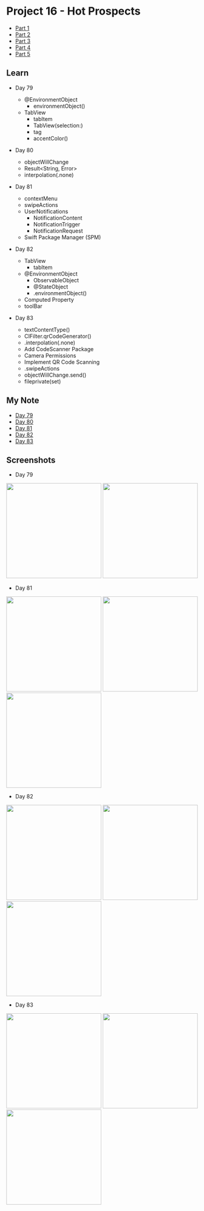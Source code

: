 # Project 16 - Hot Prospects

- [Part 1](https://www.hackingwithswift.com/100/swiftui/79)
- [Part 2](https://www.hackingwithswift.com/100/swiftui/80)
- [Part 3](https://www.hackingwithswift.com/100/swiftui/81)
- [Part 4](https://www.hackingwithswift.com/100/swiftui/82)
- [Part 5](https://www.hackingwithswift.com/100/swiftui/83)

## **Learn**

- Day 79 
  
    - @EnvironmentObject
        - environmentObject()
    - TabView
        - tabItem
        - TabView(selection:)
        - tag
        - accentColor()
        
- Day 80 
  
    - objectWillChange
    - Result<String, Error>
    - interpolation(.none)
        
- Day 81 
  
    - contextMenu
    - swipeActions
    - UserNotifications
        - NotificationContent
        - NotificationTrigger
        - NotificationRequest
    - Swift Package Manager (SPM)
    
- Day 82

    - TabView
        - tabItem
    - @EnvironmentObject
        - ObservableObject
        - @StateObject
        - .environmentObject()
    - Computed Property
    - toolBar
    
- Day 83

    - textContentType()
    - CIFilter.qrCodeGenerator()
    - .interpolation(.none)
    - Add CodeScanner Package
    - Camera Permissions
    - Implement QR Code Scanning
    - .swipeActions
    - objectWillChange.send()
    - fileprivate(set)
    
## **My Note**

- [Day 79](https://hsiangdev.notion.site/Day-79-Project-16-Hot-Prospects-100DaysOfSwiftUI-6dc26b92dcd14bcc8cadb378880100cc?pvs=4)
- [Day 80](https://hsiangdev.notion.site/Day-80-Project-16-part-2-Hot-Prospects-100DaysOfSwiftUI-69aec131540b4a78be4c6f4ebc5783ac?pvs=4)
- [Day 81](https://hsiangdev.notion.site/Day-81-Project-16-part-3-Hot-Prospects-100DaysOfSwiftUI-46399282aa8a424482f65e048a5f3123?pvs=4)
- [Day 82](https://hsiangdev.notion.site/Day-82-Project-16-part-4-Hot-Prospects-100DaysOfSwiftUI-5a0247dd83754bab9a38cf01cac102bc?pvs=4)
- [Day 83](https://hsiangdev.notion.site/Day-83-Project-16-part-5-Hot-Prospects-100DaysOfSwiftUI-9af3a47df23c47b09ea8a8dcdb02ace8?pvs=4)

## Screenshots

- Day 79

<div>
    <img src="Screenshots/day79-HotProspects-1.png" width="250">
    <img src="Screenshots/day79-HotProspects-2.png" width="250">
</div>

- Day 81

<div>
    <img src="Screenshots/day81-HotProspects-1.png" width="250">
    <img src="Screenshots/day81-HotProspects-2.png" width="250">
    <img src="Screenshots/day81-HotProspects-3.png" width="250">
</div>

- Day 82

<div>
    <img src="Screenshots/day82-HotProspects-1.png" width="250">
    <img src="Screenshots/day82-HotProspects-2.png" width="250">
    <img src="Screenshots/day82-HotProspects-3.png" width="250">
</div>

- Day 83

<div>
    <img src="Screenshots/day83-HotProspects-1.png" width="250">
    <img src="Screenshots/day83-HotProspects-2.png" width="250">
    <img src="Screenshots/day83-HotProspects-3.png" width="250">
</div>

  
